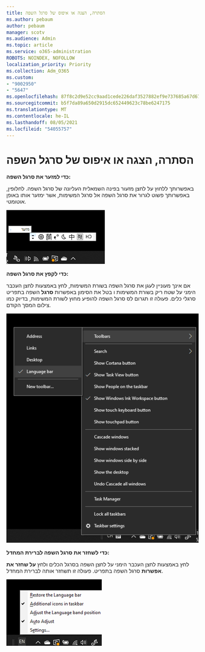 ```yaml
---
title: הסתרה, הצגה או איפוס של סרגל השפה
ms.author: pebaum
author: pebaum
manager: scotv
ms.audience: Admin
ms.topic: article
ms.service: o365-administration
ROBOTS: NOINDEX, NOFOLLOW
localization_priority: Priority
ms.collection: Adm_O365
ms.custom:
- "9002950"
- "5647"
ms.openlocfilehash: 87f8c2d9e52cc9aad1cede226daf3527882ef9e737685a67d671978c05c5a822
ms.sourcegitcommit: b5f7da89a650d2915dc652449623c78be6247175
ms.translationtype: MT
ms.contentlocale: he-IL
ms.lasthandoff: 08/05/2021
ms.locfileid: "54055757"
---
```

# <a name="hide-display-or-reset-the-language-bar"></a>הסתרה, הצגה או איפוס של סרגל השפה

**כדי למזער את סרגל השפה:**

באפשרותך ללחוץ על לחצן מזעור בפינה השמאלית העליונה של סרגל השפה. לחלופין, באפשרותך פשוט לגרור את סרגל השפה אל סרגל המשימות, אשר ימזער אותו באופן אוטומטי.

![מזעור סרגל השפה](media/minimize-language-bar.png)

**כדי לקפץ את סרגל השפה:**

אם אינך מעוניין לעגן את סרגל השפה בשורת המשימות, לחץ באמצעות לחצן העכבר הימני על שטח ריק בשורת המשימות ו בטל את הסימון באפשרות **סרגל** השפה בתפריט סרגלי כלים. פעולה זו תגרום לס סרגל השפה להופיע מחוץ לשורת המשימות, בדיוק כמו צילום המסך הקודם.

![סרגל השפה המוקפץ](media/pop-out-language-bar.png)

**כדי לשחזר את סרגל השפה לברירת המחדל:**

לחץ באמצעות לחצן העכבר הימני על לחצן השפה בסרגל הכלים ולחץ **על שחזר את אפשרות** סרגל השפה בתפריט. פעולה זו תשחזר אותה לברירת המחדל.

![שחזור סרגל השפה](media/restore-language-bar.png)
